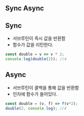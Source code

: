 ## Sync Async



## Sync

- 서브루틴이 즉시 값을 반환함
- 함수가 값을 리턴한다. 

```javascript
const double = v => v * 2;
console.log(double(2)); //4
```



## Async

- 서브루틴이 콜백을 통해 값을 반환함
- 인자에 함수가 들어있다.

```javascript
const double = (v, f) => f(v*2);
double(2, console.log); //4
```

